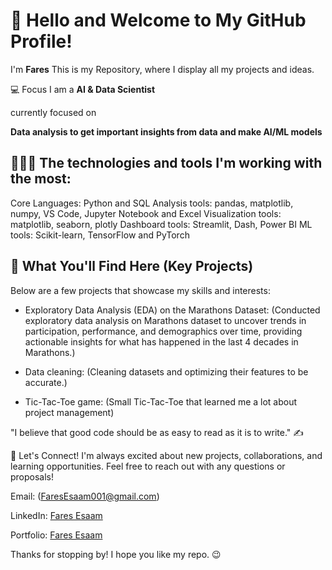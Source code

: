# 👋 Hello and Welcome to My GitHub Profile!
I'm 
**Fares**
This is my Repository, where I display all my projects and ideas.

💻 Focus
I am a **AI & Data Scientist**

currently focused on 

**Data analysis to get important insights from data and make AI/ML models**


## 🧑🏼‍💻 The technologies and tools I'm working with the most:

Core Languages: Python and SQL
Analysis tools: pandas, matplotlib, numpy, VS Code, Jupyter Notebook and Excel
Visualization tools: matplotlib, seaborn, plotly
Dashboard tools: Streamlit, Dash, Power BI
ML tools: Scikit-learn, TensorFlow and PyTorch


## 🎯 What You'll Find Here (Key Projects)
Below are a few projects that showcase my skills and interests:

- Exploratory Data Analysis (EDA) on the Marathons Dataset:
(Conducted exploratory data analysis on Marathons dataset to uncover trends in participation, performance, and demographics over time, providing actionable insights for what has happened in the last 4 decades in Marathons.)

- Data cleaning:
(Cleaning datasets and optimizing their features to be accurate.)


- Tic-Tac-Toe game: 
(Small Tic-Tac-Toe that learned me a lot about project management)

"I believe that good code should be as easy to read as it is to write." ✍️

🤝 Let's Connect!
I'm always excited about new projects, collaborations, and learning opportunities. Feel free to reach out with any questions or proposals!

Email: 
(FaresEsaam001@gmail.com)

LinkedIn: 
[Fares Esaam](www.linkedin.com/in/fares-esaam-0b3491222)

Portfolio: 
[Fares Esaam](https://www.canva.com/design/DAGyUXOtMjA/xQUc_VeThMWoajobp8_M6g/edit?utm_content=DAGyUXOtMjA&utm_campaign=designshare&utm_medium=link2&utm_source=sharebutton)

Thanks for stopping by! I hope you like my repo. 😉

